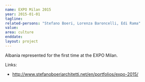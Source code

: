 ```yaml
---
name: EXPO Milan 2015
year: 2015-01-01
tagline:
related-persons: "Stefano Boeri, Lorenza Baroncelli, Edi Rama"
value:
area: culture
enddate:
layout: project
---
```


Albania represented for the first time at the EXPO Milan.

Links:
* <http://www.stefanoboeriarchitetti.net/en/portfolios/expo-2015/>
